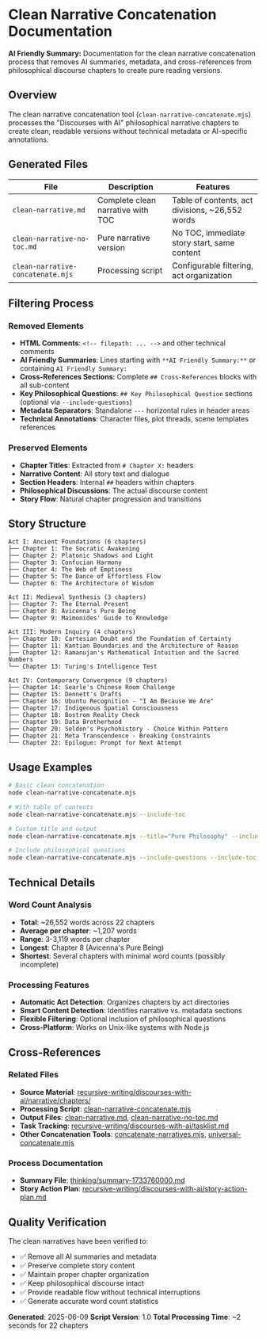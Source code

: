 # Clean Narrative Concatenation Documentation

**AI Friendly Summary:** Documentation for the clean narrative concatenation process that removes AI summaries, metadata, and cross-references from philosophical discourse chapters to create pure reading versions.

## Overview

The clean narrative concatenation tool (`clean-narrative-concatenate.mjs`) processes the "Discourses with AI" philosophical narrative chapters to create clean, readable versions without technical metadata or AI-specific annotations.

## Generated Files

| File | Description | Features |
|------|-------------|----------|
| `clean-narrative.md` | Complete clean narrative with TOC | Table of contents, act divisions, ~26,552 words |
| `clean-narrative-no-toc.md` | Pure narrative version | No TOC, immediate story start, same content |
| `clean-narrative-concatenate.mjs` | Processing script | Configurable filtering, act organization |

## Filtering Process

### Removed Elements
- **HTML Comments**: `<!-- filepath: ... -->` and other technical comments
- **AI Friendly Summaries**: Lines starting with `**AI Friendly Summary:**` or containing `AI Friendly Summary:`
- **Cross-References Sections**: Complete `## Cross-References` blocks with all sub-content
- **Key Philosophical Questions**: `## Key Philosophical Question` sections (optional via `--include-questions`)
- **Metadata Separators**: Standalone `---` horizontal rules in header areas
- **Technical Annotations**: Character files, plot threads, scene templates references

### Preserved Elements
- **Chapter Titles**: Extracted from `# Chapter X:` headers
- **Narrative Content**: All story text and dialogue
- **Section Headers**: Internal `##` headers within chapters
- **Philosophical Discussions**: The actual discourse content
- **Story Flow**: Natural chapter progression and transitions

## Story Structure

```
Act I: Ancient Foundations (6 chapters)
├── Chapter 1: The Socratic Awakening
├── Chapter 2: Platonic Shadows and Light  
├── Chapter 3: Confucian Harmony
├── Chapter 4: The Web of Emptiness
├── Chapter 5: The Dance of Effortless Flow
└── Chapter 6: The Architecture of Wisdom

Act II: Medieval Synthesis (3 chapters)
├── Chapter 7: The Eternal Present
├── Chapter 8: Avicenna's Pure Being
└── Chapter 9: Maimonides' Guide to Knowledge

Act III: Modern Inquiry (4 chapters)
├── Chapter 10: Cartesian Doubt and the Foundation of Certainty
├── Chapter 11: Kantian Boundaries and the Architecture of Reason
├── Chapter 12: Ramanujan's Mathematical Intuition and the Sacred Numbers
└── Chapter 13: Turing's Intelligence Test

Act IV: Contemporary Convergence (9 chapters)
├── Chapter 14: Searle's Chinese Room Challenge
├── Chapter 15: Dennett's Drafts
├── Chapter 16: Ubuntu Recognition - "I Am Because We Are"
├── Chapter 17: Indigenous Spatial Consciousness
├── Chapter 18: Bostrom Reality Check
├── Chapter 19: Data Brotherhood
├── Chapter 20: Seldon's Psychohistory - Choice Within Pattern
├── Chapter 21: Meta Transcendence - Breaking Constraints
└── Chapter 22: Epilogue: Prompt for Next Attempt
```

## Usage Examples

```bash
# Basic clean concatenation
node clean-narrative-concatenate.mjs

# With table of contents
node clean-narrative-concatenate.mjs --include-toc

# Custom title and output
node clean-narrative-concatenate.mjs --title="Pure Philosophy" --include-toc output.md

# Include philosophical questions
node clean-narrative-concatenate.mjs --include-questions --include-toc
```

## Technical Details

### Word Count Analysis
- **Total**: ~26,552 words across 22 chapters
- **Average per chapter**: ~1,207 words
- **Range**: 3-3,119 words per chapter
- **Longest**: Chapter 8 (Avicenna's Pure Being)
- **Shortest**: Several chapters with minimal word counts (possibly incomplete)

### Processing Features
- **Automatic Act Detection**: Organizes chapters by act directories
- **Smart Content Detection**: Identifies narrative vs. metadata sections
- **Flexible Filtering**: Optional inclusion of philosophical questions
- **Cross-Platform**: Works on Unix-like systems with Node.js

## Cross-References

### Related Files
- **Source Material**: [recursive-writing/discourses-with-ai/narrative/chapters/](./recursive-writing/discourses-with-ai/narrative/chapters/)
- **Processing Script**: [clean-narrative-concatenate.mjs](./clean-narrative-concatenate.mjs)
- **Output Files**: [clean-narrative.md](./clean-narrative.md), [clean-narrative-no-toc.md](./clean-narrative-no-toc.md)
- **Task Tracking**: [recursive-writing/discourses-with-ai/tasklist.md](./recursive-writing/discourses-with-ai/tasklist.md)
- **Other Concatenation Tools**: [concatenate-narratives.mjs](./concatenate-narratives.mjs), [universal-concatenate.mjs](./universal-concatenate.mjs)

### Process Documentation
- **Summary File**: [thinking/summary-1733760000.md](./thinking/summary-1733760000.md)
- **Story Action Plan**: [recursive-writing/discourses-with-ai/story-action-plan.md](./recursive-writing/discourses-with-ai/story-action-plan.md)

## Quality Verification

The clean narratives have been verified to:
- ✅ Remove all AI summaries and metadata
- ✅ Preserve complete story content
- ✅ Maintain proper chapter organization
- ✅ Keep philosophical discourse intact
- ✅ Provide readable flow without technical interruptions
- ✅ Generate accurate word count statistics

**Generated**: 2025-06-09
**Script Version**: 1.0
**Total Processing Time**: ~2 seconds for 22 chapters
